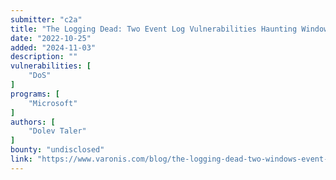 ```yaml
---
submitter: "c2a"
title: "The Logging Dead: Two Event Log Vulnerabilities Haunting Windows"
date: "2022-10-25"
added: "2024-11-03"
description: ""
vulnerabilities: [
    "DoS"
]
programs: [
    "Microsoft"
]
authors: [
    "Dolev Taler"
]
bounty: "undisclosed"
link: "https://www.varonis.com/blog/the-logging-dead-two-windows-event-log-vulnerabilities"
---
```




